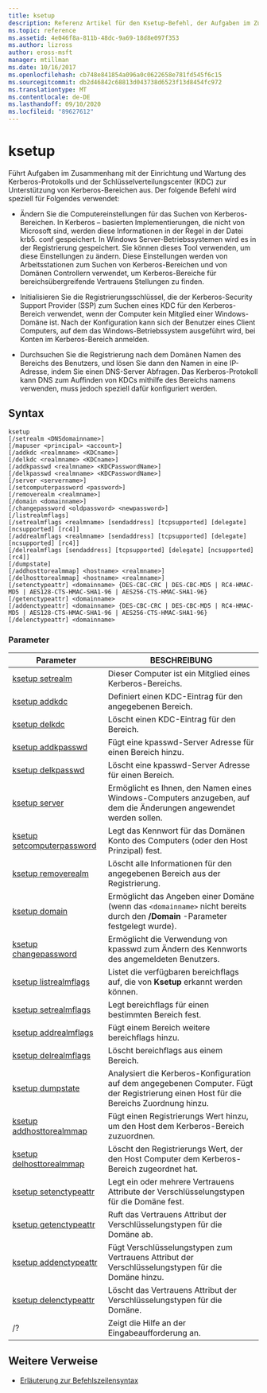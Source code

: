 ```yaml
---
title: ksetup
description: Referenz Artikel für den Ksetup-Befehl, der Aufgaben im Zusammenhang mit der Einrichtung und Wartung des Kerberos-Protokolls und der Schlüsselverteilungscenter (KDC) zur Unterstützung von Kerberos-Bereichen ausführt.
ms.topic: reference
ms.assetid: 4e046f8a-811b-48dc-9a69-18d8e097f353
ms.author: lizross
author: eross-msft
manager: mtillman
ms.date: 10/16/2017
ms.openlocfilehash: cb748e841854a096a0c0622658e781fd545f6c15
ms.sourcegitcommit: db2d46842c68813d043738d6523f13d8454fc972
ms.translationtype: MT
ms.contentlocale: de-DE
ms.lasthandoff: 09/10/2020
ms.locfileid: "89627612"
---
```

# <a name="ksetup"></a>ksetup

Führt Aufgaben im Zusammenhang mit der Einrichtung und Wartung des Kerberos-Protokolls und der Schlüsselverteilungscenter (KDC) zur Unterstützung von Kerberos-Bereichen aus. Der folgende Befehl wird speziell für Folgendes verwendet:

- Ändern Sie die Computereinstellungen für das Suchen von Kerberos-Bereichen. In Kerberos – basierten Implementierungen, die nicht von Microsoft sind, werden diese Informationen in der Regel in der Datei krb5. conf gespeichert. In Windows Server-Betriebssystemen wird es in der Registrierung gespeichert. Sie können dieses Tool verwenden, um diese Einstellungen zu ändern. Diese Einstellungen werden von Arbeitsstationen zum Suchen von Kerberos-Bereichen und von Domänen Controllern verwendet, um Kerberos-Bereiche für bereichsübergreifende Vertrauens Stellungen zu finden.

- Initialisieren Sie die Registrierungsschlüssel, die der Kerberos-Security Support Provider (SSP) zum Suchen eines KDC für den Kerberos-Bereich verwendet, wenn der Computer kein Mitglied einer Windows-Domäne ist. Nach der Konfiguration kann sich der Benutzer eines Client Computers, auf dem das Windows-Betriebssystem ausgeführt wird, bei Konten im Kerberos-Bereich anmelden.

- Durchsuchen Sie die Registrierung nach dem Domänen Namen des Bereichs des Benutzers, und lösen Sie dann den Namen in eine IP-Adresse, indem Sie einen DNS-Server Abfragen. Das Kerberos-Protokoll kann DNS zum Auffinden von KDCs mithilfe des Bereichs namens verwenden, muss jedoch speziell dafür konfiguriert werden.

## <a name="syntax"></a>Syntax

```
ksetup
[/setrealm <DNSdomainname>]
[/mapuser <principal> <account>]
[/addkdc <realmname> <KDCname>]
[/delkdc <realmname> <KDCname>]
[/addkpasswd <realmname> <KDCPasswordName>]
[/delkpasswd <realmname> <KDCPasswordName>]
[/server <servername>]
[/setcomputerpassword <password>]
[/removerealm <realmname>]
[/domain <domainname>]
[/changepassword <oldpassword> <newpassword>]
[/listrealmflags]
[/setrealmflags <realmname> [sendaddress] [tcpsupported] [delegate] [ncsupported] [rc4]]
[/addrealmflags <realmname> [sendaddress] [tcpsupported] [delegate] [ncsupported] [rc4]]
[/delrealmflags [sendaddress] [tcpsupported] [delegate] [ncsupported] [rc4]]
[/dumpstate]
[/addhosttorealmmap] <hostname> <realmname>]
[/delhosttorealmmap] <hostname> <realmname>]
[/setenctypeattr] <domainname> {DES-CBC-CRC | DES-CBC-MD5 | RC4-HMAC-MD5 | AES128-CTS-HMAC-SHA1-96 | AES256-CTS-HMAC-SHA1-96}
[/getenctypeattr] <domainname>
[/addenctypeattr] <domainname> {DES-CBC-CRC | DES-CBC-MD5 | RC4-HMAC-MD5 | AES128-CTS-HMAC-SHA1-96 | AES256-CTS-HMAC-SHA1-96}
[/delenctypeattr] <domainname>
```

### <a name="parameters"></a>Parameter

| Parameter | BESCHREIBUNG |
| --------- | ----------- |
| [ksetup setrealm](ksetup-setrealm.md) | Dieser Computer ist ein Mitglied eines Kerberos-Bereichs. |
| [ksetup addkdc](ksetup-addkdc.md) | Definiert einen KDC-Eintrag für den angegebenen Bereich. |
| [ksetup delkdc](ksetup-delkdc.md) | Löscht einen KDC-Eintrag für den Bereich. |
| [ksetup addkpasswd](ksetup-addkpasswd.md) | Fügt eine kpasswd-Server Adresse für einen Bereich hinzu. |
| [ksetup delkpasswd](ksetup-delkpasswd.md) | Löscht eine kpasswd-Server Adresse für einen Bereich. |
| [ksetup server](ksetup-server.md) | Ermöglicht es Ihnen, den Namen eines Windows-Computers anzugeben, auf dem die Änderungen angewendet werden sollen. |
| [ksetup setcomputerpassword](ksetup-setcomputerpassword.md) | Legt das Kennwort für das Domänen Konto des Computers (oder den Host Prinzipal) fest. |
| [ksetup removerealm](ksetup-removerealm.md) | Löscht alle Informationen für den angegebenen Bereich aus der Registrierung. |
| [ksetup domain](ksetup-domain.md) | Ermöglicht das Angeben einer Domäne (wenn das `<domainname>` nicht bereits durch den **/Domain** -Parameter festgelegt wurde). |
| [ksetup changepassword](ksetup-changepassword.md) | Ermöglicht die Verwendung von kpasswd zum Ändern des Kennworts des angemeldeten Benutzers. |
| [ksetup listrealmflags](ksetup-listrealmflags.md) | Listet die verfügbaren bereichflags auf, die von **Ksetup** erkannt werden können. |
| [ksetup setrealmflags](ksetup-setrealmflags.md) | Legt bereichflags für einen bestimmten Bereich fest. |
| [ksetup addrealmflags](ksetup-addrealmflags.md) | Fügt einem Bereich weitere bereichflags hinzu. |
| [ksetup delrealmflags](ksetup-delrealmflags.md) | Löscht bereichflags aus einem Bereich. |
| [ksetup dumpstate](ksetup-dumpstate.md) | Analysiert die Kerberos-Konfiguration auf dem angegebenen Computer. Fügt der Registrierung einen Host für die Bereichs Zuordnung hinzu. |
| [ksetup addhosttorealmmap](ksetup-addhosttorealmmap.md) | Fügt einen Registrierungs Wert hinzu, um den Host dem Kerberos-Bereich zuzuordnen. |
| [ksetup delhosttorealmmap](ksetup-delhosttorealmmap.md) | Löscht den Registrierungs Wert, der den Host Computer dem Kerberos-Bereich zugeordnet hat. |
| [ksetup setenctypeattr](ksetup-setenctypeattr.md) | Legt ein oder mehrere Vertrauens Attribute der Verschlüsselungstypen für die Domäne fest. |
| [ksetup getenctypeattr](ksetup-getenctypeattr.md) | Ruft das Vertrauens Attribut der Verschlüsselungstypen für die Domäne ab. |
| [ksetup addenctypeattr](ksetup-addenctypeattr.md) | Fügt Verschlüsselungstypen zum Vertrauens Attribut der Verschlüsselungstypen für die Domäne hinzu. |
| [ksetup delenctypeattr](ksetup-delenctypeattr.md) | Löscht das Vertrauens Attribut der Verschlüsselungstypen für die Domäne. |
| /? | Zeigt die Hilfe an der Eingabeaufforderung an. |

## <a name="additional-references"></a>Weitere Verweise

- [Erläuterung zur Befehlszeilensyntax](command-line-syntax-key.md)